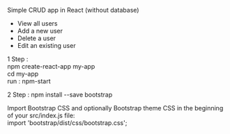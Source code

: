 Simple CRUD app in React (without database)
 * View all users
* Add a new user
* Delete a user
* Edit an existing user


1 Step : <br>
npm create-react-app my-app<br>
cd my-app<br>
run : npm-start<br>

2 Step :
npm install --save bootstrap

Import Bootstrap CSS and optionally Bootstrap theme CSS in the beginning of your src/index.js file:
<br>
import 'bootstrap/dist/css/bootstrap.css';

